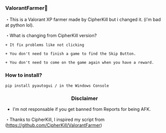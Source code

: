 ### ValorantFarmer👻

・This is a Valorant XP farmer made by CipherKill but i changed it. (i'm bad at python lol).

  ・What is changing from CipherKill version?

    + It fix problems like not clicking

    + You don't need to finish a game to find the Skip Button.

    + You don't need to come on the game again when you have a reward.
 

### How to install?
```python3
pip install pyautogui / in the Windows Console
``` 

 ### <p align="center">Disclaimer</p>
 * I'm not responsable if you get banned from Reports for being AFK.
 
 
・Thanks to CipherKill, I inspired my script from (https://github.com/CipherKill/ValorantFarmer)


